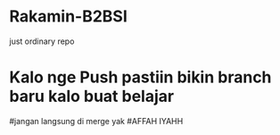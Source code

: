 # Rakamin-B2BSI
just ordinary repo


# Kalo nge Push pastiin bikin branch baru kalo buat belajar
#jangan langsung di merge yak
#AFFAH IYAHH
